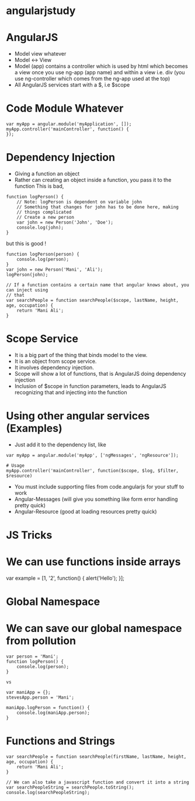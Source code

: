 # angularjstudy

# AngularJS 
- Model view whatever
- Model <-> View
- Model (app) contains a controller which is used by html which becomes a view once you use ng-app (app name)
and within a view i.e. div (you use ng-controller which comes from the ng-app used at the top)
- All AngularJS services start with a $, i.e $scope

# Code Module Whatever

```
var myApp = angular.module('myApplication', []);
myApp.controller('mainController', function() {
});
```

# Dependency Injection
- Giving a function an object
- Rather can creating an object inside a function, you pass it to the function
This is bad,

```
function logPerson() {
	// Note: logPerson is dependent on variable john
	// Something that changes for john has to be done here, making
	// things complicated
	// Create a new person
	var john = new Person('John', 'Doe');
	console.log(john);
}
```
but this is good !
```
function logPerson(person) {
	console.log(person);
}
var john = new Person('Mani', 'Ali');
logPerson(john);
```


```
// If a function contains a certain name that angular knows about, you can inject using
// that
var searchPeople = function searchPeople($scope, lastName, height, age, occupation) {
	return 'Mani Ali';
}
```


# Scope Service
- It is a big part of the thing that binds model to the view.
- It is an object from scope service.
- It involves dependency injection.
- Scope will show a lot of functions, that is AngularJS doing dependency injection
- Inclusion of $scope in function parameters, leads to AngularJS recognizing that and injecting into the 
function

# Using other angular services (Examples)
- Just add it to the dependency list, like
```
var myApp = angular.module('myApp', ['ngMessages', 'ngResource']);

# Usage
myApp.controller('mainController', function($scope, $log, $filter, $resource)
```
- You must include supporting files from code.angularjs for your stuff to work
- Angular-Messages (will give you something like form error handling pretty quick)
- Angular-Resource (good at loading resources pretty quick)


# JS Tricks 

# We can use functions inside arrays
var example = [1, '2', function() { alert('Hello'); }];

# Global Namespace
# We can save our global namespace from pollution
```
var person = 'Mani';
function logPerson() {
    console.log(person);
}

vs

```

```
var maniApp = {};
stevesApp.person = 'Mani';

maniApp.logPerson = function() {
	console.log(maniApp.person);
}
```
# Functions and Strings

```
var searchPeople = function searchPeople(firstName, lastName, height, age, occupation) {
	return 'Mani Ali';
}
```
```
// We can also take a javascript function and convert it into a string
var searchPeopleString = searchPeople.toString();
console.log(searchPeopleString);
```

